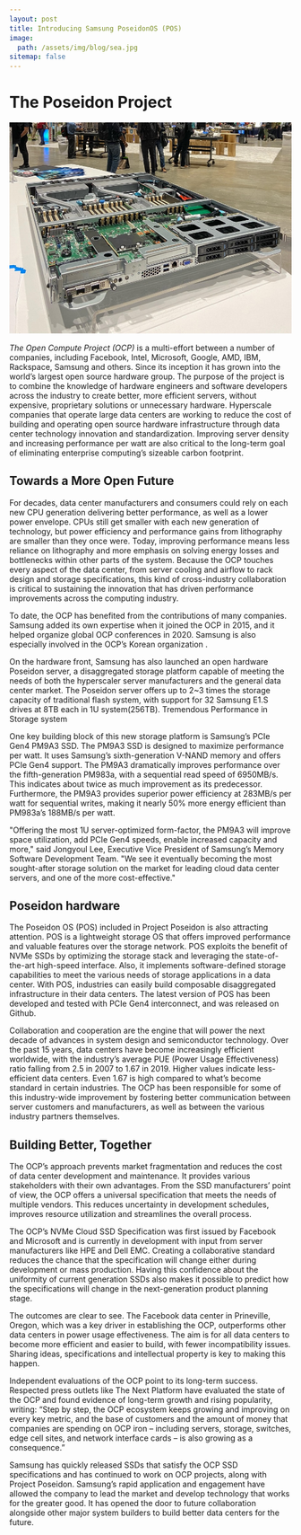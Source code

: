 ```yaml
---
layout: post
title: Introducing Samsung PoseidonOS (POS)
image: 
  path: /assets/img/blog/sea.jpg
sitemap: false
---
```


# The Poseidon Project
![Poseidon ver.02](../assets/img/blog/PSDv2.jpg)

*The Open Compute Project (OCP)* is a multi-effort between a number of companies, including Facebook, Intel, Microsoft, Google, AMD, IBM, Rackspace, Samsung and others. Since its inception it has grown into the world’s largest open source hardware group.
The purpose of the project is to combine the knowledge of hardware engineers and software developers across the industry to create better, more efficient servers, without expensive, proprietary solutions or unnecessary hardware. Hyperscale companies that operate large data centers are working to reduce the cost of building and operating open source hardware infrastructure through data center technology innovation and standardization. Improving server density and increasing performance per watt are also critical to the long-term goal of eliminating enterprise computing’s sizeable carbon footprint.

## Towards a More Open Future
For decades, data center manufacturers and consumers could rely on each new CPU generation delivering better performance, as well as a lower power envelope. CPUs still get smaller with each new generation of technology, but power efficiency and performance gains from lithography are smaller than they once were. Today, improving performance means less reliance on lithography and more emphasis on solving energy losses and bottlenecks within other parts of the system. Because the OCP touches every aspect of the data center, from server cooling and airflow to rack design and storage specifications, this kind of cross-industry collaboration is critical to sustaining the innovation that has driven performance improvements across the computing industry.

To date, the OCP has benefited from the contributions of many companies. Samsung added its own expertise when it joined the OCP in 2015, and it helped organize global OCP conferences in 2020. Samsung is also especially involved in the OCP’s Korean organization .

On the hardware front, Samsung has also launched an open hardware Poseidon server, a disaggregated storage platform capable of meeting the needs of both the hyperscaler server manufacturers and the general data center market. The Poseidon server offers up to 2~3 times the storage capacity of traditional flash system, with support for 32 Samsung E1.S drives at 8TB each in 1U system(256TB).
Tremendous Performance in Storage system

One key building block of this new storage platform is Samsung’s PCIe Gen4 PM9A3 SSD. The PM9A3 SSD is designed to maximize performance per watt. It uses Samsung’s sixth-generation V-NAND memory and offers PCIe Gen4 support. The PM9A3 dramatically improves performance over the fifth-generation PM983a, with a sequential read speed of 6950MB/s. This indicates about twice as much improvement as its predecessor. Furthermore, the PM9A3 provides superior power efficiency at 283MB/s per watt for sequential writes, making it nearly 50% more energy efficient than PM983a’s 188MB/s per watt.

"Offering the most 1U server-optimized form-factor, the PM9A3 will improve space utilization, add PCIe Gen4 speeds, enable increased capacity and more," said Jongyoul Lee, Executive Vice President of Samsung’s Memory Software Development Team. "We see it eventually becoming the most sought-after storage solution on the market for leading cloud data center servers, and one of the more cost-effective."

## Poseidon hardware
The Poseidon OS (POS) included in Project Poseidon is also attracting attention. POS is a lightweight storage OS that offers improved performance and valuable features over the storage network. POS exploits the benefit of NVMe SSDs by optimizing the storage stack and leveraging the state-of-the-art high-speed interface. Also, it implements software-defined storage capabilities to meet the various needs of storage applications in a data center. With POS, industries can easily build composable disaggregated infrastructure in their data centers. The latest version of POS has been developed and tested with PCIe Gen4 interconnect, and was released on Github.

Collaboration and cooperation are the engine that will power the next decade of advances in system design and semiconductor technology. Over the past 15 years, data centers have become increasingly efficient worldwide, with the industry’s average PUE (Power Usage Effectiveness) ratio falling from 2.5 in 2007 to 1.67 in 2019. Higher values indicate less-efficient data centers. Even 1.67 is high compared to what’s become standard in certain industries. The OCP has been responsible for some of this industry-wide improvement by fostering better communication between server customers and manufacturers, as well as between the various industry partners themselves.

## Building Better, Together
The OCP’s approach prevents market fragmentation and reduces the cost of data center development and maintenance. It provides various stakeholders with their own advantages. From the SSD manufacturers’ point of view, the OCP offers a universal specification that meets the needs of multiple vendors. This reduces uncertainty in development schedules, improves resource utilization and streamlines the overall process.

The OCP’s NVMe Cloud SSD Specification was first issued by Facebook and Microsoft and is currently in development with input from server manufacturers like HPE and Dell EMC. Creating a collaborative standard reduces the chance that the specification will change either during development or mass production. Having this confidence about the uniformity of current generation SSDs also makes it possible to predict how the specifications will change in the next-generation product planning stage.

The outcomes are clear to see. The Facebook data center in Prineville, Oregon, which was a key driver in establishing the OCP, outperforms other data centers in power usage effectiveness. The aim is for all data centers to become more efficient and easier to build, with fewer incompatibility issues. Sharing ideas, specifications and intellectual property is key to making this happen.

Independent evaluations of the OCP point to its long-term success. Respected press outlets like The Next Platform have evaluated the state of the OCP and found evidence of long-term growth and rising popularity, writing: “Step by step, the OCP ecosystem keeps growing and improving on every key metric, and the base of customers and the amount of money that companies are spending on OCP iron – including servers, storage, switches, edge cell sites, and network interface cards – is also growing as a consequence.”

Samsung has quickly released SSDs that satisfy the OCP SSD specifications and has continued to work on OCP projects, along with Project Poseidon. Samsung’s rapid application and engagement have allowed the company to lead the market and develop technology that works for the greater good. It has opened the door to future collaboration alongside other major system builders to build better data centers for the future.


[^1]: This is the demo version homepage for POS. 


